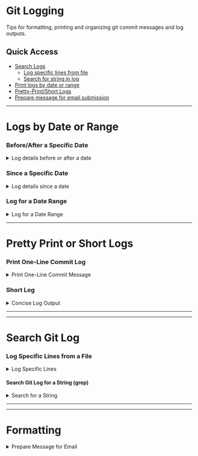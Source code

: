 # Git Logging
Tips for formatting, printing and organizing git commit messages and log outputs.

## Quick Access
- [Search Logs](#search-git-log)
  - [Log specific lines from file](#log-specific-lines-from-a-file)
  - [Search for string in log](#search-git-log-for-a-string-grep)
- [Print logs by date or range](#logs-by-date-or-range)
- [Pretty-Print/Short Logs](#concise-printing-of-git-log)
- [Prepare message for email submission](#prepare-a-message-for-email-submission)


---

# Logs by Date or Range


### Before/After a Specific Date

<details>
  <summary>Log details before or after a date</summary>


```bash
# print all logs before Aug 13
git log --before "Tues Aug 13 2019"


# print all logs after Aug 13
git log --after "Tues Aug 13 2019"
```

</details>


### Since a Specific Date

<details>
  <summary>Log details since a date</summary>
  
```bash
git log --since="9/3/2020 08:00:00"
```

##### **Examples**

###### **Today**
NOTE: when requesting log for today ONLY, you MUST provide a timestamp in order to return anything.

```bash
# Syntax: git log --since="MM/DD/YYYY hh:mm:ss"

# since Sept. 1, 2020 at 3:30 PM
git log --since="9/1/2020 15:30"
```

###### **By Date**


```bash
# Syntax: git log --since="MM/DD/YYYY"

# since Sept. 1, 2020 
git log --since="9/1/2020"
```


###### **By Time (and date)**


```bash
# Syntax: git log --since="MM/DD/YYYY hh:mm:ss"

# since Sept. 1, 2020 at 7:00 PM
git log --since="9/1/2020 19:00:00"
```
  
</details>


### Log for a Date Range

<details>
  <summary>Log for a Date Range</summary>
  
```bash
# Use 'since' & 'until'
git log --since="8/29/2020" --until="9/3/2020"


# Use 'after' & 'before'
git log --after="8/31/2020" --before="9/2/2020"
```
  

</details>

---

# Pretty Print or Short Logs


### Print One-Line Commit Log

<details>
  <summary>Print One-Line Commit Message</summary>

```bash
git log --oneline --graph
```

</details>


### Short Log

<details>
  <summary>Concise Log Output</summary>



```bash
git shortlog
```

</details>


---

---

# Search Git Log


### Log Specific Lines from a File

<details>
  <summary>Log Specific Lines</summary>

- ```git log -u -L <start>,<end>:<path-to-file>```


```bash
# Syntax: git log -u -L <starting-line>,<ending-line>:<path-to-file>

# Example:
git log -u -L 133,250:src/components/shared/CustomDropdown.js
```

</details>




#### Search Git Log for a String (grep)

<details>
  <summary>Search for a String</summary>
  
```
git log --all --grep="some string here"
```

</details>


---

---

# Formatting

<details>
  <summary>Prepare Message for Email</summary>

### Prepare a Message for Email Submission
The ```git format-patch <commit_id>``` command will create a file with a history of any commit with the applied changes mapped out with "before" and "after" snapshots of the code and the changes. It's typically used to be sent via email as a changelog.
```bash
# get a log patch of where the branch is currently pointing (HEAD)

git format-patch -1 HEAD

# get a log patch of a specific commit

git format-patch -1 <commit_id>

```

</details>

